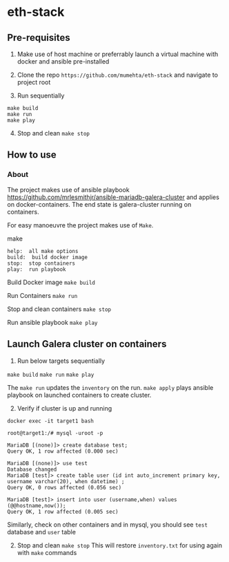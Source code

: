 # eth-stack  

## Pre-requisites

1. Make use of host machine or preferrably launch a virtual machine with docker and ansible pre-installed

2. Clone the repo `https://github.com/mumehta/eth-stack` and navigate to project root

3. Run sequentially

`make build`  
`make run`  
`make play`  

4. Stop and clean
`make stop`

## How to use

### About

The project makes use of ansible playbook https://github.com/mrlesmithjr/ansible-mariadb-galera-cluster and applies on docker-containers. The end state is galera-cluster running on containers.

For easy manoeuvre the project makes use of `Make`.
 
make  
```
help:  all make options 
build:  build docker image
stop:  stop containers
play:  run playbook
```

Build Docker image
	`make build`

Run Containers
	`make run`

Stop and clean containers
	`make stop`

Run ansible playbook
	`make play`

## Launch Galera cluster on containers

1. Run below targets sequentially

`make build`
`make run`
`make play`

The `make run` updates the `inventory` on the run. `make apply` plays ansible playbook on launched containers to create cluster.

2. Verify if cluster is up and running

`docker exec -it target1 bash`

```
root@target1:/# mysql -uroot -p

MariaDB [(none)]> create database test;
Query OK, 1 row affected (0.000 sec)

MariaDB [(none)]> use test
Database changed
MariaDB [test]> create table user (id int auto_increment primary key, username varchar(20), when datetime) ;
Query OK, 0 rows affected (0.056 sec)

MariaDB [test]> insert into user (username,when) values (@@hostname,now());
Query OK, 1 row affected (0.005 sec)
```

Similarly, check on other containers and in mysql, you should see `test` database and `user` table

2. Stop and clean
`make stop`
This will restore `inventory.txt` for using again with `make` commands


